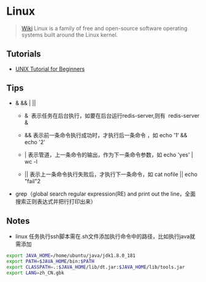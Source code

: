 # Linux

> [Wiki](https://en.wikipedia.org/wiki/Linux)
> Linux is a family of free and open-source software operating systems built around the Linux kernel.

## Tutorials

- [UNIX Tutorial for Beginners](http://www.ee.surrey.ac.uk/Teaching/Unix/)

## Tips

- & && | ||
    - &  表示任务在后台执行，如要在后台运行redis-server,则有  redis-server &

    - && 表示前一条命令执行成功时，才执行后一条命令 ，如 echo '1‘ && echo '2'    

    - | 表示管道，上一条命令的输出，作为下一条命令参数，如 echo 'yes' | wc -l

    - || 表示上一条命令执行失败后，才执行下一条命令，如 cat nofile || echo "fail"2 
- grep（global search regular expression(RE) and print out the line，全面搜索正则表达式并把行打印出来）

## Notes

- linux 任务执行ssh脚本需在.sh文件添加执行命令中的路径，比如执行java就需添加
```bash
export JAVA_HOME=/home/ubuntu/java/jdk1.8.0_181
export PATH=$JAVA_HOME/bin:$PATH
export CLASSPATH=.:$JAVA_HOME/lib/dt.jar:$JAVA_HOME/lib/tools.jar
export LANG=zh_CN.gbk
```

